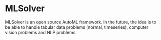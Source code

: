 # MLSolver

MLSolver is an open source AutoML framework. In the future, the idea is to be able to handle tabular data problems (normal, timeseries), computer vision problems and NLP problems. 